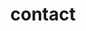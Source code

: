 ---
layout: contact
permalink: /contact/
title: contact
description: If you wish to contact me, please don't hesitate to get in touch using the following form
nav: true
nav_order: 6
---